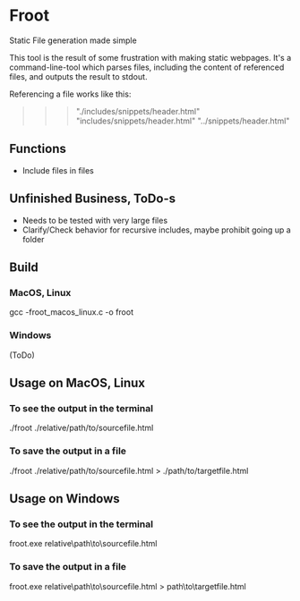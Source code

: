 # Froot
Static File generation made simple

This tool is the result of some frustration with making static webpages.
It's a command-line-tool which parses files, including the content of referenced files, and outputs the result to stdout.

Referencing a file works like this:

>>>"./includes/snippets/header.html"
>>>"includes/snippets/header.html"
>>>"../snippets/header.html"

## Functions
- Include files in files

## Unfinished Business, ToDo-s
- Needs to be tested with very large files
- Clarify/Check behavior for recursive includes, maybe prohibit going up a folder

## Build

### MacOS, Linux
gcc -froot_macos_linux.c -o froot

### Windows
(ToDo)

## Usage on MacOS, Linux

### To see the output in the terminal
./froot ./relative/path/to/sourcefile.html

### To save the output in a file
./froot ./relative/path/to/sourcefile.html > ./path/to/targetfile.html

## Usage on Windows

### To see the output in the terminal
froot.exe relative\path\to\sourcefile.html

### To save the output in a file
froot.exe relative\path\to\sourcefile.html > path\to\targetfile.html




